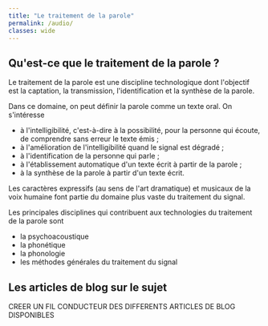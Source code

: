 ```yaml
---
title: "Le traitement de la parole"
permalink: /audio/
classes: wide
---
```


## Qu'est-ce que le traitement de la parole ?
Le traitement de la parole est une discipline technologique dont l'objectif est la captation, la transmission, l'identification et la synthèse de la parole.

Dans ce domaine, on peut définir la parole comme un texte oral. On s'intéresse
* à l'intelligibilité, c'est-à-dire à la possibilité, pour la personne qui écoute, de comprendre sans erreur le texte émis ;
* à l'amélioration de l'intelligibilité quand le signal est dégradé ;
* à l'identification de la personne qui parle ;
* à l'établissement automatique d'un texte écrit à partir de la parole ;
* à la synthèse de la parole à partir d'un texte écrit.

Les caractères expressifs (au sens de l'art dramatique) et musicaux de la voix humaine font partie du domaine plus vaste du traitement du signal.

Les principales disciplines qui contribuent aux technologies du traitement de la parole sont
* la psychoacoustique
* la phonétique
* la phonologie
* les méthodes générales du traitement du signal
    
    
## Les articles de blog sur le sujet
CREER UN FIL CONDUCTEUR DES DIFFERENTS ARTICLES DE BLOG DISPONIBLES
